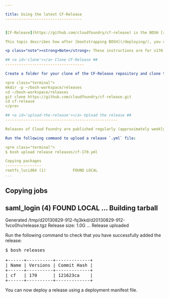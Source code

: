 ```yaml
---

title: Using the latest CF-Release
----------------------------------


[CF-Release](https://github.com/cloudfoundry/cf-release) is the BOSH [release](/bosh/reference/index.html#bosh-release) repository for Cloud Foundry. Use this with a custom manifest for your environment to deploy Cloud Foundry.

This topic describes how after [bootstrapping BOSH](/deploying/), you can create a Cloud Foundry release ready to deploy to your environment.

<p class="note"><strong>Note</strong>: These instructions are for v170 release of Cloud Foundry. We strongly recommend using the [highest final version tag of [cf-release](https://github.com/cloudfoundry/cf-release/releases), though this may require you modify the deployment manifest.</p>

## <a id='clone'></a> Clone CF-Release ##
-----------------------------------

Create a folder for your clone of the CF-Release repository and clone the repo from Github:

<pre class="terminal">
mkdir -p ~/bosh-workspace/releases
cd ~/bosh-workspace/releases
git clone https://github.com/cloudfoundry/cf-release.git
cd cf-release
</pre>

## <a id='upload-the-release'></a> Upload the release ##
--------------------------------------------------

Releases of Cloud Foundry are published regularly (approximately weekly). You upload a release to your BOSH deployment using `bosh upload release`, substituting the `cf-170.yml` file with the cf-release version, which we recommend to be the [highest final version tag of cf-release](https://github.com/cloudfoundry/cf-release/releases).

Run the following command to upload a release `.yml` file:

<pre class="terminal">
$ bosh upload release releases/cf-170.yml

Copying packages
----------------
rootfs_lucid64 (1)            FOUND LOCAL
...
```

Copying jobs
------------
saml_login (4)                FOUND LOCAL
...
Building tarball
----------------
Generated /tmp/d20130829-912-fq3kkd/d20130829-912-1vco0hv/release.tgz
Release size: 1.0G
...
Release uploaded
</pre>

Run the following command to check that you have successfully added the release:

<pre class="terminal">
$ bosh releases

+------+----------+-------------+
| Name | Versions | Commit Hash |
+------+----------+-------------+
| cf   | 170      | 121623ca    |
+------+----------+-------------+
</pre>

You can now deploy a release using a deployment manifest file.
